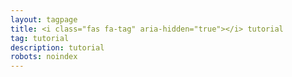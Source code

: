 ```yaml
---
layout: tagpage
title: <i class="fas fa-tag" aria-hidden="true"></i> tutorial
tag: tutorial
description: tutorial
robots: noindex
---
```

